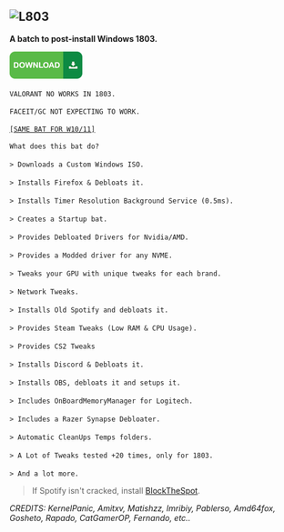 ![L803](https://github.com/gzmatte/L803/assets/117684932/65d6c09d-d8e7-463c-83fc-9d2dd53bce87)
--------
**A batch to post-install Windows 1803.**

[<img src="https://github.com/gzmatte/trash/blob/main/48wx.png">](https://github.com/gzmatte/L803/releases/download/1/L803.bat)
</br> 

`VALORANT NO WORKS IN 1803.`

`FACEIT/GC NOT EXPECTING TO WORK.`

[`[SAME BAT FOR W10/11]`](https://www.github.com/gzmatte/ATR)


```
What does this bat do?

> Downloads a Custom Windows ISO.

> Installs Firefox & Debloats it.

> Installs Timer Resolution Background Service (0.5ms).

> Creates a Startup bat.

> Provides Debloated Drivers for Nvidia/AMD.

> Provides a Modded driver for any NVME.

> Tweaks your GPU with unique tweaks for each brand.

> Network Tweaks.

> Installs Old Spotify and debloats it.

> Provides Steam Tweaks (Low RAM & CPU Usage).

> Provides CS2 Tweaks

> Installs Discord & Debloats it.

> Installs OBS, debloats it and setups it.

> Includes OnBoardMemoryManager for Logitech.

> Includes a Razer Synapse Debloater.

> Automatic CleanUps Temps folders.

> A Lot of Tweaks tested +20 times, only for 1803.

> And a lot more.

```
> If Spotify isn't cracked, install [BlockTheSpot](https://github.com/mrpond/BlockTheSpot).

_CREDITS: KernelPanic, Amitxv, Matishzz, Imribiy, Pablerso, Amd64fox, Gosheto, Rapado, CatGamerOP, Fernando, etc.._ 
